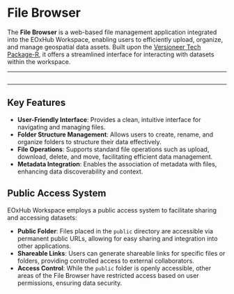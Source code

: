 # File Browser

The **File Browser** is a web-based file management application integrated into the EOxHub Workspace, enabling users to efficiently upload, organize, and manage geospatial data assets. Built upon the [Versioneer Tech Package-R](https://github.com/versioneer-tech/package-r), it offers a streamlined interface for interacting with datasets within the workspace.

---

```{note} Like any other application the File Browser might not be available in your EOxHub Workspace. Users within a workspace might have different permissions to use the available features. Contact your workspace admin to change this.
```

---

## Key Features

- **User-Friendly Interface**: Provides a clean, intuitive interface for navigating and managing files.
- **Folder Structure Management**: Allows users to create, rename, and organize folders to structure their data effectively.
- **File Operations**: Supports standard file operations such as upload, download, delete, and move, facilitating efficient data management.
- **Metadata Integration**: Enables the association of metadata with files, enhancing data discoverability and context.



## Public Access System

EOxHub Workspace employs a public access system to facilitate sharing and accessing datasets:

- **Public Folder**: Files placed in the `public` directory are accessible via permanent public URLs, allowing for easy sharing and integration into other applications.
- **Shareable Links**: Users can generate shareable links for specific files or folders, providing controlled access to external collaborators.
- **Access Control**: While the `public` folder is openly accessible, other areas of the File Browser have restricted access based on user permissions, ensuring data security.


